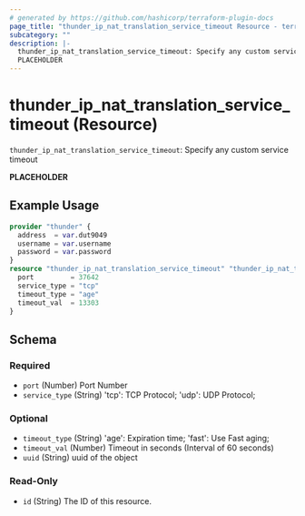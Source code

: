 ```yaml
---
# generated by https://github.com/hashicorp/terraform-plugin-docs
page_title: "thunder_ip_nat_translation_service_timeout Resource - terraform-provider-thunder"
subcategory: ""
description: |-
  thunder_ip_nat_translation_service_timeout: Specify any custom service timeout
  PLACEHOLDER
---
```


# thunder_ip_nat_translation_service_timeout (Resource)

`thunder_ip_nat_translation_service_timeout`: Specify any custom service timeout

__PLACEHOLDER__

## Example Usage

```terraform
provider "thunder" {
  address  = var.dut9049
  username = var.username
  password = var.password
}
resource "thunder_ip_nat_translation_service_timeout" "thunder_ip_nat_translation_service_timeout" {
  port         = 37642
  service_type = "tcp"
  timeout_type = "age"
  timeout_val  = 13303
}
```

<!-- schema generated by tfplugindocs -->
## Schema

### Required

- `port` (Number) Port Number
- `service_type` (String) 'tcp': TCP Protocol; 'udp': UDP Protocol;

### Optional

- `timeout_type` (String) 'age': Expiration time; 'fast': Use Fast aging;
- `timeout_val` (Number) Timeout in seconds (Interval of 60 seconds)
- `uuid` (String) uuid of the object

### Read-Only

- `id` (String) The ID of this resource.


